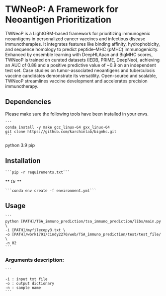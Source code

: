 # TWNeoP: A Framework for Neoantigen Prioritization

TWNeoP is a LightGBM-based framework for prioritizing immunogenic neoantigens in personalized cancer vaccines and infectious disease immunotherapies. It integrates features like binding affinity, hydrophobicity, and sequence homology to predict peptide–MHC (pMHC) immunogenicity. Enhanced by ensemble learning with DeepHLApan and BigMHC scores, TWNeoP is trained on curated datasets (IEDB, PRIME, DeepNeo), achieving an AUC of 0.88 and a positive predictive value of ~0.9 on an independent test set. Case studies on tumor-associated neoantigens and tuberculosis vaccine candidates demonstrate its versatility. Open-source and scalable, TWNeoP streamlines vaccine development and accelerates precision immunotherapy.

## Dependencies
Please make sure the following tools have been installed in your envs.
<pre><code>```
conda install -y make gcc_linux-64 gxx_linux-64
git clone https://github.com/karchinlab/bigmhc.git
```</code></pre>
python 3.9
pip



## Installation
<pre><code>```pip -r requirements.txt```</code></pre>
** Or **
<pre><code>```conda env create -f environment.yml```</code></pre>

## Usage 
<pre><code>```
python [PATH]/TSA_immuno_prediction/tsa_immuno_prediction/libs/main.py \
-i [PATH]/myfilecopy3.txt \
-o [PATH]/work1791/cindy2270/web/TSA_immuno_prediction/test/test_file/ \
-n 02
```</code></pre>
### Arguments description:
<pre><code>```

-i : input txt file
-o : output dictionary
-n : sample name
```</code></pre>